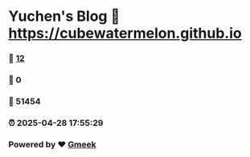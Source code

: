 # Yuchen's Blog :link: https://cubewatermelon.github.io 
### :page_facing_up: [12](https://cubewatermelon.github.io/tag.html) 
### :speech_balloon: 0 
### :hibiscus: 51454 
### :alarm_clock: 2025-04-28 17:55:29 
### Powered by :heart: [Gmeek](https://github.com/Meekdai/Gmeek)
